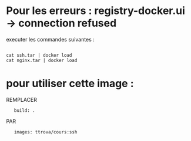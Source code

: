 # Pour les erreurs : registry-docker.ui -> connection refused

executer les commandes suivantes : 

```

cat ssh.tar | docker load
cat nginx.tar | docker load

```


# pour utiliser cette image :

REMPLACER

```
   build: .
```

PAR

```
   images: ttrova/cours:ssh
```
